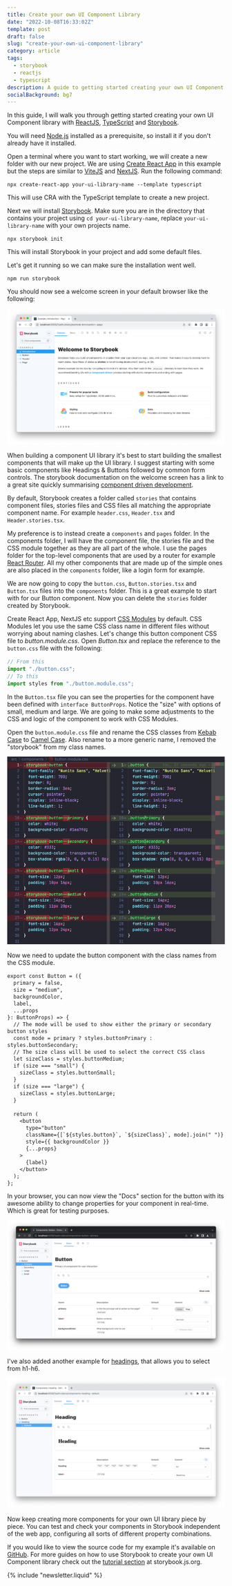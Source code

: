 ```yaml
---
title: Create your own UI Component Library
date: "2022-10-08T16:33:02Z"
template: post
draft: false
slug: "create-your-own-ui-component-library"
category: article
tags:
  - storybook
  - reactjs
  - typescript
description: A guide to getting started creating your own UI Component library with ReactJS, TypeScript and Storybook
socialBackground: bg7
---
```


In this guide, I will walk you through getting started creating your own UI Component library with [ReactJS](https://reactjs.org/), [TypeScript](https://www.typescriptlang.org/) and [Storybook](https://storybook.js.org).

You will need [Node.js](https://nodejs.org/) installed as a prerequisite, so install it if you don't already have it installed.

Open a terminal where you want to start working, we will create a new folder with our new project. We are using [Create React App](https://create-react-app.dev) in this example but the steps are similar to [ViteJS](https://vitejs.dev) and [NextJS](https://nextjs.org). Run the following command:

```shell
npx create-react-app your-ui-library-name --template typescript
```

This will use CRA with the TypeScript template to create a new project.

Next we will install [Storybook](https://storybook.js.org). Make sure you are in the directory that contains your project using `cd your-ui-library-name`, replace `your-ui-library-name` with your own projects name.

```shell
npx storybook init
```

This will install Storybook in your project and add some default files.

Let's get it running so we can make sure the installation went well.

```shell
npm run storybook
```

You should now see a welcome screen in your default browser like the following:

![Storybook welcome screen](storybook-welcome.png)

When building a component UI library it's best to start building the smallest components that will make up the UI library. I suggest starting with some basic components like Headings & Buttons followed by common form controls. The storybook documentation on the welcome screen has a link to a great site quickly summarising [component driven development](https://www.componentdriven.org/).

By default, Storybook creates a folder called `stories` that contains component files, stories files and CSS files all matching the appropriate component name. For example `header.css`, `Header.tsx` and `Header.stories.tsx`.

My preference is to instead create a `components` and `pages` folder. In the components folder, I will have the component file, the stories file and the CSS module together as they are all part of the whole. I use the pages folder for the top-level components that are used by a router for example [React Router](https://reactrouter.com). All my other components that are made up of the simple ones are also placed in the `components` folder, like a login form for example.

We are now going to copy the `button.css`, `Button.stories.tsx` and `Button.tsx` files into the `components` folder. This is a great example to start with for our Button component. Now you can delete the `stories` folder created by Storybook.

Create React App, NextJS etc support [CSS Modules](https://css-tricks.com/css-modules-part-1-need/) by default. CSS Modules let you use the same CSS class name in different files without worrying about naming clashes. Let's change this button component CSS file to _button.module.css_.
Open _Button.tsx_ and replace the reference to the `button.css` file with the following:

```ts
// From this
import "./button.css";
// To this
import styles from "./button.module.css";
```

In the `Button.tsx` file you can see the properties for the component have been defined with `interface ButtonProps`. Notice the "size" with options of small, medium and large. We are going to make some adjustments to the CSS and logic of the component to work with CSS Modules.

Open the `button.module.css` file and rename the CSS classes from [Kebab Case](https://www.freecodecamp.org/news/programming-naming-conventions-explained/#what-is-kebab-case) to [Camel Case](https://www.freecodecamp.org/news/programming-naming-conventions-explained/#what-is-camel-case). Also rename to a more generic name, I removed the "storybook" from my class names.

![Rename CSS from kebab case to camel case](rename-css.png)

Now we need to update the button component with the class names from the CSS module.

```tsx
export const Button = ({
  primary = false,
  size = "medium",
  backgroundColor,
  label,
  ...props
}: ButtonProps) => {
  // The mode will be used to show either the primary or secondary button styles
  const mode = primary ? styles.buttonPrimary : styles.buttonSecondary;
  // The size class will be used to select the correct CSS class
  let sizeClass = styles.buttonMedium;
  if (size === "small") {
    sizeClass = styles.buttonSmall;
  }
  if (size === "large") {
    sizeClass = styles.buttonLarge;
  }

  return (
    <button
      type="button"
      className={[`${styles.button}`, `${sizeClass}`, mode].join(" ")}
      style={{ backgroundColor }}
      {...props}
    >
      {label}
    </button>
  );
};
```

In your browser, you can now view the "Docs" section for the button with its awesome ability to change properties for your component in real-time. Which is great for testing purposes.

![Storybook documentation for our button](storybook-button.png)

I've also added another example for [headings](https://github.com/andrewjamesford/react-ts-component-library/blob/main/src/components/Heading.tsx), that allows you to select from h1-h6.

![Storybook documentation for a heading component](storybook-heading.png)

Now keep creating more components for your own UI library piece by piece. You can test and check your components in Storybook independent of the web app, configuring all sorts of different property combinations.

If you would like to view the source code for my example it's available on [GitHub](https://github.com/andrewjamesford/react-ts-component-library). For more guides on how to use Storybook to create your own UI Component library check out the [tutorial section](https://storybook.js.org/tutorials/) at storybook.js.org.

{% include "newsletter.liquid" %}
